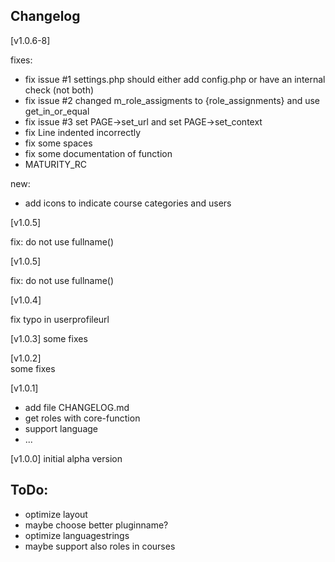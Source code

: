 

## Changelog
[v1.0.6-8]

fixes:  

- fix issue #1 settings.php should either add config.php or have an internal check (not both)
- fix issue #2 changed m_role_assigments to {role_assignments} and use get_in_or_equal
- fix issue #3 set PAGE->set_url and set PAGE->set_context
- fix Line indented incorrectly
- fix some spaces
- fix some documentation of function
- MATURITY_RC

new:  

- add icons to indicate course categories and users

[v1.0.5]

fix: do not use fullname()

[v1.0.5]

fix: do not use fullname()

[v1.0.4]  

fix typo in userprofileurl

[v1.0.3]
some fixes

[v1.0.2]  
some fixes

[v1.0.1]

- add file CHANGELOG.md
- get roles with core-function
- support language
- ...


[v1.0.0]
initial alpha version

## ToDo:
- optimize layout
- maybe choose better pluginname?
- optimize languagestrings
- maybe support also roles in courses
